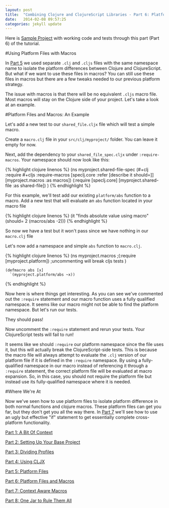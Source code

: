 ```yaml
---
layout: post
title:  "Combining Clojure and ClojureScript Libraries - Part 6: Platform Files and Macros"
date:   2014-02-08 09:57:25
categories: jekyll update
---
```


[8thLight]: https://8thlight.com
[speclj]:  https://github.com/slagyr/speclj 
[sample_project]: https://github.com/AndrewZures/combining_clj_cljs_libraries/tree/macro_dependency

[part_1]: http://andrewzures.github.io/jekyll/update/2014/02/08/clj-cljs-pt1-context.html 
[part_2]: http://andrewzures.github.io/jekyll/update/2014/02/08/clj-cljs-pt2-setup.html
[part_3]: http://andrewzures.github.io/jekyll/update/2014/02/08/clj-cljs-pt3-dividing-profiles.html
[part_4]: http://andrewzures.github.io/jekyll/update/2014/02/08/clj-cljs-pt4-cljx.html
[part_5]: http://andrewzures.github.io/jekyll/update/2014/02/08/clj-cljs-pt5-platform.html
[part_6]: http://andrewzures.github.io/jekyll/update/2014/02/08/clj-cljs-pt6-platform-and-macros.html
[part_7]: http://andrewzures.github.io/jekyll/update/2014/02/08/clj-cljs-pt7-if-macros.html
[part_8]: http://andrewzures.github.io/jekyll/update/2014/02/08/clj-cljs-pt8-combining-profiles.html


Here is [Sample Project][sample_project] with working code and tests through this part (Part 6) of the tutorial.

#Using Platform Files with Macros

In [Part 5][part_5] we used separate `.clj` and `.cljs` files with the same namespace name to isolate the platform differences between Clojure and ClojureScript.  But what if we want to use these files in macros?  You can still use these files in macros but there are a few tweaks needed to our previous platform strategy.

The issue with macros is that there will be no equivalent `.cljs` macro file.  Most macros will stay on the Clojure side of your project. Let's take a look at an example.

#Platform Files and Macros: An Example

Let's add a new test to our `shared_file.cljx` file which will test a simple macro.

Create a `macro.clj` file in your `src/clj/myproject/` folder. You can leave it empty for now.

Next, add the dependency to your `shared_file_spec.cljx` under `:require-macros`. 
Your namespace should now look like this:

{% highlight clojure linenos %}
(ns myproject.shared-file-spec
    (#+clj :require #+cljs :require-macros
          [speclj.core :refer [describe it should=]]
          [myproject.macros :as macros])
    (:require [speclj.core]
      [myproject.shared-file :as shared-file])
)
{% endhighlight %}

For this example, we'll test add our existing `platform/abs` function to a macro.  Add a new test that will evaluate an `abs` function located in your macro file

{% highlight clojure linenos %}
  (it "finds absolute value using macro"
        (should= 2 (macros/abs -2)))
{% endhighlight %}

So now we have a test but it won't pass since we have nothing in our `macro.clj` file

Let's now add a namespace and simple `abs` function to `macro.clj`.

{% highlight clojure linenos %}
(ns myproject.macros
  ;(:require [myproject.platform]) ;uncommenting will break cljs tests
    )

    (defmacro abs [x]
      `(myproject.platform/abs ~x))
{% endhighlight %}

Now here is where things get interesting.  As you can see we've commented out the  `:require` statement and our macro function uses a fully qualified namespace.  It seems like our macro might not be able to find the platform namespace.  But let's run our tests.

They should pass!

Now uncomment the `:require` statement and rerun your tests.  Your ClojureScript tests will fail to run!

It seems like we should `:require` our platform namespace since the file uses it, but this will actually break the ClojureScript-side tests.  This is because the macro file will always attempt to evaluate the `.clj` version of our platform file if it is defined in the `:require` namespace.  By using a fully-qualified namespace in our macro instead of referencing it through a `:require` statement, the correct platform file will be evaluated at macro expansion.  So, in this case, you should not require the platform file but instead use its fully-qualified namespace where it is needed.

#Where We're At

Now we've seen how to use platform files to isolate platform difference in both normal functions and clojure macros.  These platform files can get you far, but they don't get you all the way there.  In [Part 7][part_7] we'll see how to use an ugly but effective "if" statement to get essentially complete cross-platform functionality.

[Part 1: A Bit Of Context][part_1]

[Part 2: Setting Up Your Base Project][part_2]

[Part 3: Dividing Profiles][part_3]

[Part 4: Using CLJX][part_4]

[Part 5: Platform Files][part_5]

[Part 6: Platform Files and Macros][part_6]

[Part 7: Context Aware Macros][part_7]

[Part 8: One Jar to Rule Them All][part_8]
